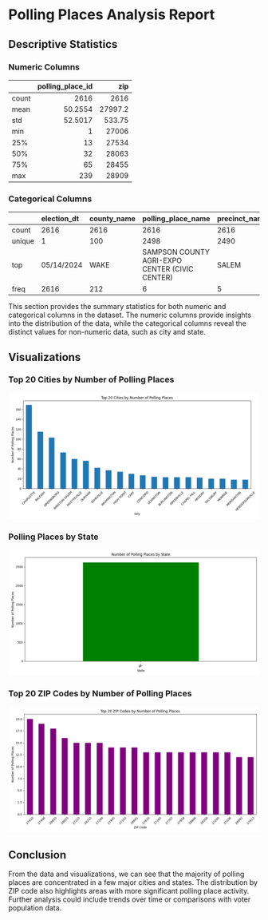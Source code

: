 # Polling Places Analysis Report

## Descriptive Statistics

### Numeric Columns

|       |   polling_place_id |      zip |
|:------|-------------------:|---------:|
| count |          2616      |  2616    |
| mean  |            50.2554 | 27997.2  |
| std   |            52.5017 |   533.75 |
| min   |             1      | 27006    |
| 25%   |            13      | 27534    |
| 50%   |            32      | 28063    |
| 75%   |            65      | 28455    |
| max   |           239      | 28909    |

### Categorical Columns

|        | election_dt   | county_name   | polling_place_name                             | precinct_name   | street_address     | city      | state   |
|:-------|:--------------|:--------------|:-----------------------------------------------|:----------------|:-------------------|:----------|:--------|
| count  | 2616          | 2616          | 2616                                           | 2616            | 2616               | 2615      | 2616    |
| unique | 1             | 100           | 2498                                           | 2490            | 2429               | 620       | 1       |
| top    | 05/14/2024    | WAKE          | SAMPSON COUNTY AGRI-EXPO CENTER (CIVIC CENTER) | SALEM           | 1501 MOUNT ZION PL | CHARLOTTE | NC      |
| freq   | 2616          | 212           | 6                                              | 5               | 7                  | 169       | 2616    |

This section provides the summary statistics for both numeric and categorical columns in the dataset. The numeric columns provide insights into the distribution of the data, while the categorical columns reveal the distinct values for non-numeric data, such as city and state.

## Visualizations

### Top 20 Cities by Number of Polling Places

![Top 20 Polling Places by City](top20_city_polling_places.png)

### Polling Places by State

![Polling Places by State](polling_places_by_state.png)

### Top 20 ZIP Codes by Number of Polling Places

![Top 20 Polling Places by ZIP Code](top20_zip_polling_places.png)

## Conclusion

From the data and visualizations, we can see that the majority of polling places are concentrated in a few major cities and states. The distribution by ZIP code also highlights areas with more significant polling place activity. Further analysis could include trends over time or comparisons with voter population data.
